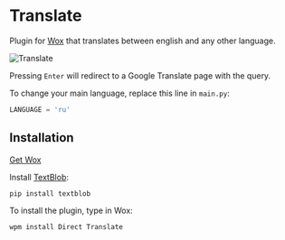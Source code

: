 # Translate
Plugin for [Wox](http://www.getwox.com/) that translates between english and any other language.

![Translate](http://i.imgur.com/In9l67U.png)

Pressing ```Enter``` will redirect to a Google Translate page with the query.

To change your main language, replace this line in ```main.py```:
``` python
LANGUAGE = 'ru'
```

## Installation
[Get Wox](http://www.getwox.com/)

Install [TextBlob](https://textblob.readthedocs.io/en/dev/contributing.html):
```
pip install textblob
```
To install the plugin, type in Wox:
```
wpm install Direct Translate
```

